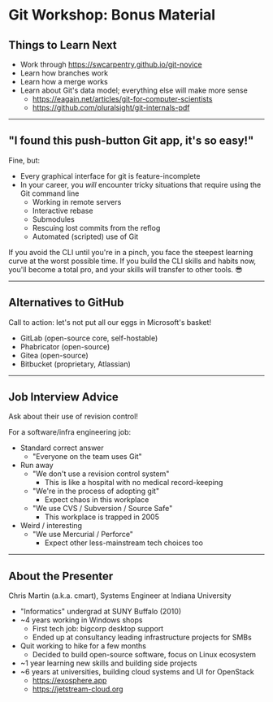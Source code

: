# Git Workshop: Bonus Material

## Things to Learn Next

- Work through <https://swcarpentry.github.io/git-novice>
- Learn how branches work
- Learn how a merge works
- Learn about Git's data model; everything else will make more sense
  - <https://eagain.net/articles/git-for-computer-scientists>
  - <https://github.com/pluralsight/git-internals-pdf>

<!--
When you understand the data model, concepts like branches and tags and merges are a lot less mysterious.
-->

---

## "I found this push-button Git app, it's so easy!"

Fine, but:

- Every graphical interface for git is feature-incomplete
- In your career, you _will_ encounter tricky situations that require using the Git command line
    - Working in remote servers
    - Interactive rebase
    - Submodules
    - Rescuing lost commits from the reflog
    - Automated (scripted) use of Git

If you avoid the CLI until you're in a pinch, you face the steepest learning curve at the worst possible time. If you build the CLI skills and habits now, you'll become a total pro, and your skills will transfer to other tools. 😎

---

## Alternatives to GitHub

Call to action: let's not put all our eggs in Microsoft's basket!

- GitLab (open-source core, self-hostable)
- Phabricator (open-source)
- Gitea (open-source)
- Bitbucket (proprietary, Atlassian)

---

## Job Interview Advice

Ask about their use of revision control!

For a software/infra engineering job:

- Standard correct answer
  - "Everyone on the team uses Git"
- Run away
  - "We don't use a revision control system"
    - This is like a hospital with no medical record-keeping
  - "We're in the process of adopting git"
    - Expect chaos in this workplace 
  - "We use CVS / Subversion / Source Safe"
    - This workplace is trapped in 2005
- Weird / interesting
  - "We use Mercurial / Perforce"
    - Expect other less-mainstream tech choices too

---

## About the Presenter

Chris Martin (a.k.a. cmart), Systems Engineer at Indiana University

- "Informatics" undergrad at SUNY Buffalo (2010)
- ~4 years working in Windows shops
  - First tech job: bigcorp desktop support
  - Ended up at consultancy leading infrastructure projects for SMBs
- Quit working to hike for a few months
  - Decided to build open-source software, focus on Linux ecosystem
- ~1 year learning new skills and building side projects
- ~6 years at universities, building cloud systems and UI for OpenStack
  - <https://exosphere.app>
  - <https://jetstream-cloud.org>